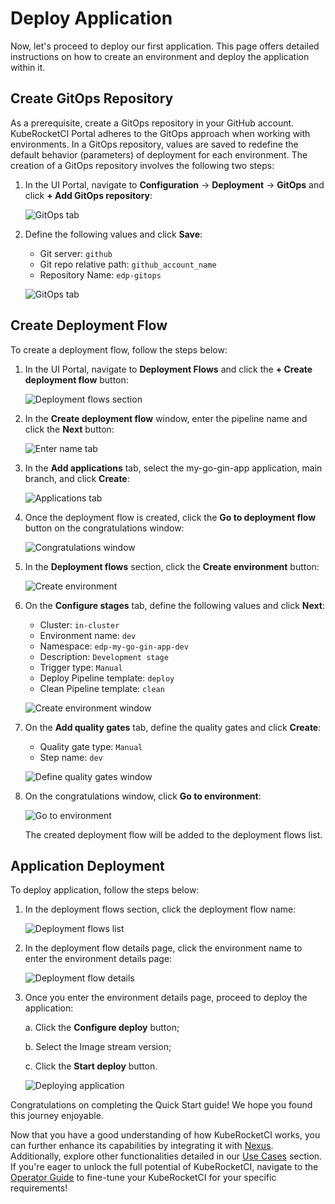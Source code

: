 # Deploy Application

Now, let's proceed to deploy our first application. This page offers detailed instructions on how to create an environment and deploy the application within it.

## Create GitOps Repository

As a prerequisite, create a GitOps repository in your GitHub account. KubeRocketCI Portal adheres to the GitOps approach when working with environments. In a GitOps repository, values are saved to redefine the default behavior (parameters) of deployment for each environment. The creation of a GitOps repository involves the following two steps:

1. In the UI Portal, navigate to **Configuration** -> **Deployment** -> **GitOps** and click **+ Add GitOps repository**:

    ![GitOps tab](../assets/quick-start/gitops_section.png "GitOps tab")

2. Define the following values and click **Save**:

    - Git server: `github`
    - Git repo relative path: `github_account_name`
    - Repository Name: `edp-gitops`

    ![GitOps tab](../assets/quick-start/add_gitops_repository.png "GitOps tab")

## Create Deployment Flow

To create a deployment flow, follow the steps below:

1. In the UI Portal, navigate to **Deployment Flows** and click the **+ Create deployment flow** button:

    ![Deployment flows section](../assets/quick-start/create_environment.png "Deployment Flows section")

2. In the **Create deployment flow** window, enter the pipeline name and click the **Next** button:

    ![Enter name tab](../assets/quick-start/pipelines_tab.png "Enter name tab")

3. In the **Add applications** tab, select the my-go-gin-app application, main branch, and click **Create**:

    ![Applications tab](../assets/quick-start/applications_tab.png "Applications tab")

4. Once the deployment flow is created, click the **Go to deployment flow** button on the congratulations window:

    ![Congratulations window](../assets/quick-start/deployment-flow-congratulations-window.png "Congratulations window")

5. In the **Deployment flows** section, click the **Create environment** button:

    ![Create environment](../assets/quick-start/create-environment.png "Create environment")

6. On the **Configure stages** tab, define the following values and click **Next**:

    - Cluster: `in-cluster`
    - Environment name: `dev`
    - Namespace: `edp-my-go-gin-app-dev`
    - Description: `Development stage`
    - Trigger type: `Manual`
    - Deploy Pipeline template: `deploy`
    - Clean Pipeline template: `clean`

    ![Create environment window](../assets/quick-start/stages_tab.png "Create environment window")

7. On the **Add quality gates** tab, define the quality gates and click **Create**:

    - Quality gate type: `Manual`
    - Step name: `dev`

    ![Define quality gates window](../assets/quick-start/define-quality-gates.png "Define quality gates window")

8. On the congratulations window, click **Go to environment**:

    ![Go to environment](../assets/quick-start/go-to-environment.png "Go to environment")

   The created deployment flow will be added to the deployment flows list.

## Application Deployment

To deploy application, follow the steps below:

1. In the deployment flows section, click the deployment flow name:

    ![Deployment flows list](../assets/quick-start/environment_list.png "Deployment flows list")

2. In the deployment flow details page, click the environment name to enter the environment details page:

    ![Deployment flow details](../assets/quick-start/environment_details.png "Deployment flow details")

3. Once you enter the environment details page, proceed to deploy the application:

    a. Click the **Configure deploy** button;

    b. Select the Image stream version;

    c. Click the **Start deploy** button.

    ![Deploying application](../assets/quick-start/deploy_application.png "Deploying application")

Congratulations on completing the Quick Start guide! We hope you found this journey enjoyable.

Now that you have a good understanding of how KubeRocketCI works, you can further enhance its capabilities by integrating it with [Nexus](../operator-guide/artifacts-management/nexus-sonatype.md). Additionally, explore other functionalities detailed in our [Use Cases](../use-cases/index.md) section. If you're eager to unlock the full potential of KubeRocketCI, navigate to the [Operator Guide](../operator-guide/index.md) to fine-tune your KubeRocketCI for your specific requirements!
